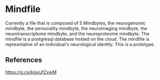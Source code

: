 # Mindfile
Currently a file that is composed of 5 Mindbytes, the neurogenomic mindbyte, the personality mindbyte, the neuroimaging mindbyte, the neurotranscriptome mindbyte, and the neuroproteome mindbyte. The mindfile is a postgresql database hosted on the cloud. The mindfile is represntative of an individual's neurological identity. This is a prototype.


## References
https://g.co/kgs/JfZxwM
